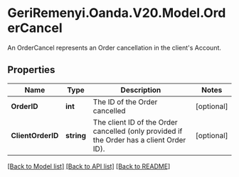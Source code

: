 # GeriRemenyi.Oanda.V20.Model.OrderCancel
An OrderCancel represents an Order cancellation in the client's Account.
## Properties

Name | Type | Description | Notes
------------ | ------------- | ------------- | -------------
**OrderID** | **int** | The ID of the Order cancelled | [optional] 
**ClientOrderID** | **string** | The client ID of the Order cancelled (only provided if the Order has a client Order ID). | [optional] 

[[Back to Model list]](../README.md#documentation-for-models) [[Back to API list]](../README.md#documentation-for-api-endpoints) [[Back to README]](../README.md)

